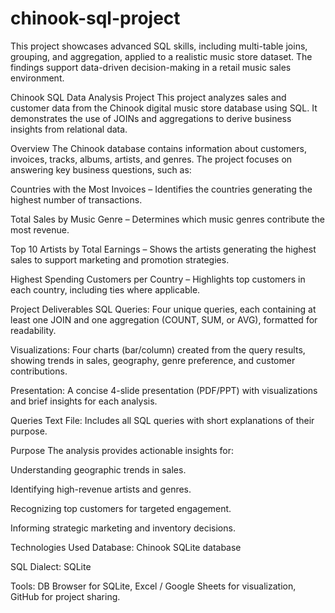 # chinook-sql-project
This project showcases advanced SQL skills, including multi-table joins, grouping, and aggregation, applied to a realistic music store dataset. The findings support data-driven decision-making in a retail music sales environment.

Chinook SQL Data Analysis Project
This project analyzes sales and customer data from the Chinook digital music store database using SQL. It demonstrates the use of JOINs and aggregations to derive business insights from relational data.

Overview
The Chinook database contains information about customers, invoices, tracks, albums, artists, and genres.
The project focuses on answering key business questions, such as:

Countries with the Most Invoices – Identifies the countries generating the highest number of transactions.

Total Sales by Music Genre – Determines which music genres contribute the most revenue.

Top 10 Artists by Total Earnings – Shows the artists generating the highest sales to support marketing and promotion strategies.

Highest Spending Customers per Country – Highlights top customers in each country, including ties where applicable.

Project Deliverables
SQL Queries: Four unique queries, each containing at least one JOIN and one aggregation (COUNT, SUM, or AVG), formatted for readability.

Visualizations: Four charts (bar/column) created from the query results, showing trends in sales, geography, genre preference, and customer contributions.

Presentation: A concise 4-slide presentation (PDF/PPT) with visualizations and brief insights for each analysis.

Queries Text File: Includes all SQL queries with short explanations of their purpose.

Purpose
The analysis provides actionable insights for:

Understanding geographic trends in sales.

Identifying high-revenue artists and genres.

Recognizing top customers for targeted engagement.

Informing strategic marketing and inventory decisions.

Technologies Used
Database: Chinook SQLite database

SQL Dialect: SQLite

Tools: DB Browser for SQLite, Excel / Google Sheets for visualization, GitHub for project sharing.
